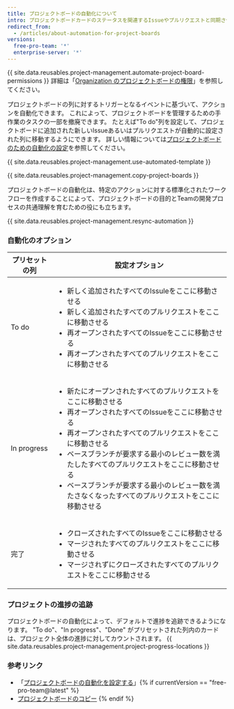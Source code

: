 ```yaml
---
title: プロジェクトボードの自動化について
intro: プロジェクトボードカードのステータスを関連するIssueやプルリクエストと同期させておくために、自動化されたワークフローを設定できます。
redirect_from:
  - /articles/about-automation-for-project-boards
versions:
  free-pro-team: '*'
  enterprise-server: '*'
---
```


{{ site.data.reusables.project-management.automate-project-board-permissions }} 詳細は「[Organization のプロジェクトボードの権限](/articles/project-board-permissions-for-an-organization)」を参照してください。

プロジェクトボードの列に対するトリガーとなるイベントに基づいて、アクションを自動化できます。 これによって、プロジェクトボードを管理するための手作業のタスクの一部を撤廃できます。 たとえば"To do"列を設定して、プロジェクトボードに追加された新しいIssueあるいはプルリクエストが自動的に設定された列に移動するようにできます。 詳しい情報については[プロジェクトボードのための自動化の設定](/articles/configuring-automation-for-project-boards)を参照してください。

{{ site.data.reusables.project-management.use-automated-template }}

{{ site.data.reusables.project-management.copy-project-boards }}

プロジェクトボードの自動化は、特定のアクションに対する標準化されたワークフローを作成することによって、プロジェクトボードの目的とTeamの開発プロセスの共通理解を育むための役にも立ちます。

{{ site.data.reusables.project-management.resync-automation }}

### 自動化のオプション

| プリセットの列     | 設定オプション                   |
| ----------- | ------------------------- |
| To do       | <ul><li>新しく追加されたすべてのIssuleをここに移動させる</li><li>新しく追加されたすべてのプルリクエストをここに移動させる</li><li>再オープンされたすべてのIssueをここに移動させる</li><li>再オープンされたすべてのプルリクエストをここに移動させる</li></ul> |
| In progress | <ul><li>新たにオープンされたすべてのプルリクエストをここに移動させる</li><li>再オープンされたすべてのIssueをここに移動させる</li><li>再オープンされたすべてのプルリクエストをここに移動させる</li><li>ベースブランチが要求する最小のレビュー数を満たしたすべてのプルリクエストをここに移動させる</li><li>ベースブランチが要求する最小のレビュー数を満たさなくなったすべてのプルリクエストをここに移動させる</li></ul> |
| 完了          | <ul><li>クローズされたすべてのIssueをここに移動させる</li><li>マージされたすべてのプルリクエストをここに移動させる</li><li>マージされずにクローズされたすべてのプルリクエストをここに移動させる</li></ul> |

### プロジェクトの進捗の追跡
プロジェクトボードの自動化によって、デフォルトで進捗を追跡できるようになります。 "To do"、"In progress"、"Done" がプリセットされた列内のカードは、プロジェクト全体の進捗に対してカウントされます。 {{ site.data.reusables.project-management.project-progress-locations }}

### 参考リンク
- 「[プロジェクトボードの自動化を設定する](/articles/configuring-automation-for-project-boards)」{% if currentVersion == "free-pro-team@latest" %}
- [プロジェクトボードのコピー](/articles/copying-a-project-board)
{% endif %}
